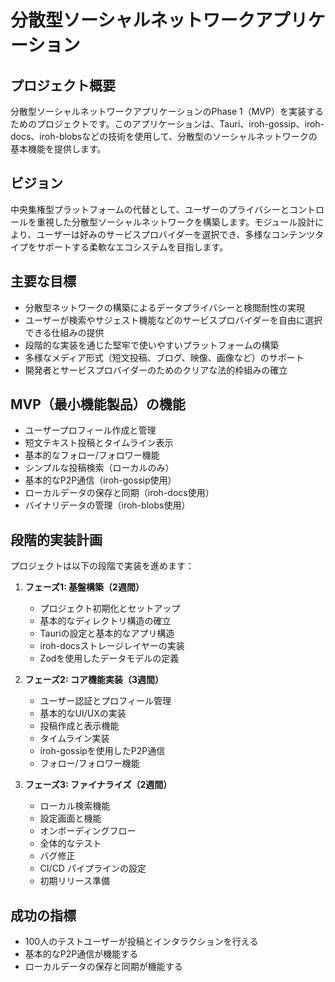 # 分散型ソーシャルネットワークアプリケーション

## プロジェクト概要

分散型ソーシャルネットワークアプリケーションのPhase 1（MVP）を実装するためのプロジェクトです。このアプリケーションは、Tauri、iroh-gossip、iroh-docs、iroh-blobsなどの技術を使用して、分散型のソーシャルネットワークの基本機能を提供します。

## ビジョン

中央集権型プラットフォームの代替として、ユーザーのプライバシーとコントロールを重視した分散型ソーシャルネットワークを構築します。モジュール設計により、ユーザーは好みのサービスプロバイダーを選択でき、多様なコンテンツタイプをサポートする柔軟なエコシステムを目指します。

## 主要な目標

- 分散型ネットワークの構築によるデータプライバシーと検閲耐性の実現
- ユーザーが検索やサジェスト機能などのサービスプロバイダーを自由に選択できる仕組みの提供
- 段階的な実装を通じた堅牢で使いやすいプラットフォームの構築
- 多様なメディア形式（短文投稿、ブログ、映像、画像など）のサポート
- 開発者とサービスプロバイダーのためのクリアな法的枠組みの確立

## MVP（最小機能製品）の機能

- ユーザープロフィール作成と管理
- 短文テキスト投稿とタイムライン表示
- 基本的なフォロー/フォロワー機能
- シンプルな投稿検索（ローカルのみ）
- 基本的なP2P通信（iroh-gossip使用）
- ローカルデータの保存と同期（iroh-docs使用）
- バイナリデータの管理（iroh-blobs使用）

## 段階的実装計画

プロジェクトは以下の段階で実装を進めます：

1. **フェーズ1: 基盤構築（2週間）**
   - プロジェクト初期化とセットアップ
   - 基本的なディレクトリ構造の確立
   - Tauriの設定と基本的なアプリ構造
   - iroh-docsストレージレイヤーの実装
   - Zodを使用したデータモデルの定義

2. **フェーズ2: コア機能実装（3週間）**
   - ユーザー認証とプロフィール管理
   - 基本的なUI/UXの実装
   - 投稿作成と表示機能
   - タイムライン実装
   - iroh-gossipを使用したP2P通信
   - フォロー/フォロワー機能

3. **フェーズ3: ファイナライズ（2週間）**
   - ローカル検索機能
   - 設定画面と機能
   - オンボーディングフロー
   - 全体的なテスト
   - バグ修正
   - CI/CD パイプラインの設定
   - 初期リリース準備

## 成功の指標

- 100人のテストユーザーが投稿とインタラクションを行える
- 基本的なP2P通信が機能する
- ローカルデータの保存と同期が機能する